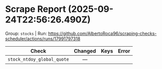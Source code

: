 # Scrape Report (2025-09-24T22:56:26.490Z)

Group: `stocks`  |  Run: https://github.com/AlbertoRoca96/scraping-checks-scheduler/actions/runs/17991797318

| Check | Changed | Keys | Error |
|---|:---:|:--|:--|
| `stock_ntdoy_global_quote` | — |  |  |
